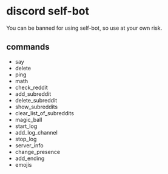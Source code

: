 # discord self-bot
You can be banned for using self-bot, so use at your own risk.

## commands
 * say
 * delete 
 * ping
 * math
 * check_reddit
 * add_subreddit
 * delete_subreddit
 * show_subreddits
 * clear_list_of_subreddits
 * magic_ball
 * start_log
 * add_log_channel
 * stop_log
 * server_info
 * change_presence
 * add_ending
 * emojis
